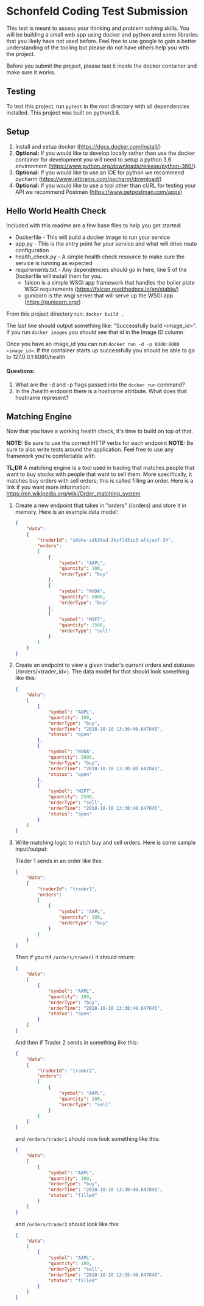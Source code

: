 # Schonfeld Coding Test Submission
This test is meant to assess your thinking and problem solving skills. You will be building a small web app using docker and python and some libraries that you likely have not used before. Feel free to use google to gain a better understanding of the tooling but please do not have others help you with the project.

Before you submit the project, please test it inside the docker container and make sure it works.

## Testing
To test this project, run `pytest` in the root directory with all dependencies installed. This project was built on python3.6.

## Setup
1) Install and setup docker (https://docs.docker.com/install/)
2) **Optional:** If you would like to develop locally rather than use the docker container for development you will need to setup a python 3.6 environment (https://www.python.org/downloads/release/python-360/).
3) **Optional:** If you would like to use an IDE for python we recommend pycharm (https://www.jetbrains.com/pycharm/download/) 
4) **Optional:** If you would like to use a tool other than cURL for testing your API we recommend Postman (https://www.getpostman.com/apps) 

## Hello World Health Check
Included with this readme are a few base files to help you get started:
 - Dockerfile - This will build a docker image to run your service
 - app.py - This is the entry point for your service and what will drive route configuration
 - health_check.py - A simple health check resource to make sure the service is running as expected
 - requirements.txt - Any dependencies should go in here, line 5 of the Dockerfile will install them for you.
   - falcon is a simple WSGI app framework that handles the boiler plate WSGI requirements (https://falcon.readthedocs.io/en/stable/)
   - gunicorn is the wsgi server that will serve up the WSGI app (https://gunicorn.org/)

From this project directory run: `docker build .`

The last line should output something like: "Successfully build <image_id>". If you run `docker images` you should see that id in the Image ID column

Once you have an image_id you can run `docker run -d -p 8080:8080 <image_id>`. If the container starts up successfully you should be able to go to 127.0.0.1:8080/health

#### Questions:
1) What are the -d and -p flags passed into the `docker run` command? 
2) In the /health endpoint there is a hostname attribute. What does that hostname represent?


## Matching Engine
Now that you have a working health check, it's time to build on top of that.

**NOTE:** Be sure to use the correct HTTP verbs for each endpoint
**NOTE:** Be sure to also write tests around the application. Feel free to use any framework you're comfortable with.

**TL;DR** A matching engine is a tool used in trading that matches people that want to buy stocks with people that want to sell them. More specifically, it matches buy orders with sell orders; this is called filling an order.
Here is a link if you want more information: https://en.wikipedia.org/wiki/Order_matching_system

1) Create a new endpoint that takes in "orders" (/orders) and store it in memory. Here is an example data model:
    ```json
    {
        "data":
        {
            "traderId": "skbks-sdk39sd-3ksfl43io3-alkjasf-34",
            "orders":
            [
                {
                    "symbol": "AAPL",
                    "quantity": 100,
                    "orderType": "buy"
                },
                {
                    "symbol": "NVDA",
                    "quantity": 5000,
                    "orderType": "buy"
                },
                {
                    "symbol": "MSFT",
                    "quantity": 2500,
                    "orderType": "sell"
                }
            ]
        }
    }
    ```
   
2) Create an endpoint to view a given trader's current orders and statuses (/orders/<trader_id>). The data model for that should look something like this:
    ```json
    {
        "data":
        [
            {
                "symbol": "AAPL",
                "quantity": 100,
                "orderType": "buy",
                "orderTime": "2018-10-10 13:30:40.647845",
                "status": "open"
            },
            {
                "symbol": "NVDA",
                "quantity": 5000,
                "orderType": "buy",
                "orderTime": "2018-10-10 13:30:40.647845",
                "status": "open"
            },
            {
                "symbol": "MSFT",
                "quantity": 2500,
                "orderType": "sell",
                "orderTime": "2018-10-10 13:30:40.647845",
                "status": "open"
            }
        ]
    }
    ```
    
3) Write matching logic to match buy and sell orders. Here is some sample input/output:

    Trader 1 sends in an order like this:
    ```json
    {
        "data":
        {
            "traderId": "trader1",
            "orders":
            [
                {
                    "symbol": "AAPL",
                    "quantity": 100,
                    "orderType": "buy"
                }
            ]
        }
    }
    ```
    
    Then if you hit `/orders/trader1` it should return:
    ```json
    {
        "data":
        [
            {
                "symbol": "AAPL",
                "quantity": 100,
                "orderType": "buy",
                "orderTime": "2018-10-10 13:30:40.647845",
                "status": "open"
            }
        ]
    }
    ```
    
    And then if Trader 2 sends in something like this:
    ```json
    {
        "data":
        {
            "traderId": "trader2",
            "orders":
            [
                {
                    "symbol": "AAPL",
                    "quantity": 100,
                    "orderType": "sell"
                }
            ]
        }
    }
    ```
    
    and `/orders/trader1` should now look something like this:
    ```json
    {
        "data":
        [
            {
                "symbol": "AAPL",
                "quantity": 100,
                "orderType": "buy",
                "orderTime": "2018-10-10 13:30:40.647845",
                "status": "filled"
            }
        ]
    }
    ```
    
    and `/orders/trader2` should look like this:
    ```json
    {
        "data":
        [
            {
                "symbol": "AAPL",
                "quantity": 100,
                "orderType": "sell",
                "orderTime": "2018-10-10 13:35:40.647845",
                "status": "filled"
            }
        ]
    }
    ```
    
